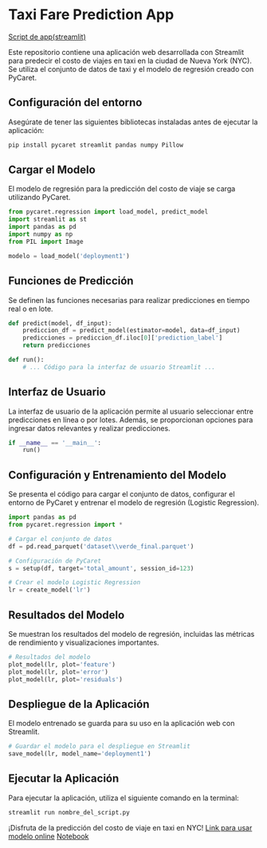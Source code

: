 # Taxi Fare Prediction App
[Script de app(streamlit)](app.py)

Este repositorio contiene una aplicación web desarrollada con Streamlit para predecir el costo de viajes en taxi en la ciudad de Nueva York (NYC). Se utiliza el conjunto de datos de taxi y el modelo de regresión creado con PyCaret.

## Configuración del entorno

Asegúrate de tener las siguientes bibliotecas instaladas antes de ejecutar la aplicación:

```bash
pip install pycaret streamlit pandas numpy Pillow
```

## Cargar el Modelo

El modelo de regresión para la predicción del costo de viaje se carga utilizando PyCaret. 

```python
from pycaret.regression import load_model, predict_model
import streamlit as st
import pandas as pd
import numpy as np
from PIL import Image

modelo = load_model('deployment1')
```

## Funciones de Predicción

Se definen las funciones necesarias para realizar predicciones en tiempo real o en lote.

```python
def predict(model, df_input):
    prediccion_df = predict_model(estimator=model, data=df_input)
    predicciones = prediccion_df.iloc[0]['prediction_label']
    return predicciones

def run():
    # ... Código para la interfaz de usuario Streamlit ...
```

## Interfaz de Usuario

La interfaz de usuario de la aplicación permite al usuario seleccionar entre predicciones en línea o por lotes. Además, se proporcionan opciones para ingresar datos relevantes y realizar predicciones.

```python
if __name__ == '__main__':
    run()
```

## Configuración y Entrenamiento del Modelo

Se presenta el código para cargar el conjunto de datos, configurar el entorno de PyCaret y entrenar el modelo de regresión (Logistic Regression).

```python
import pandas as pd
from pycaret.regression import *

# Cargar el conjunto de datos
df = pd.read_parquet('dataset\\verde_final.parquet')

# Configuración de PyCaret
s = setup(df, target='total_amount', session_id=123)

# Crear el modelo Logistic Regression
lr = create_model('lr')
```

## Resultados del Modelo

Se muestran los resultados del modelo de regresión, incluidas las métricas de rendimiento y visualizaciones importantes.

```python
# Resultados del modelo
plot_model(lr, plot='feature')
plot_model(lr, plot='error')
plot_model(lr, plot='residuals')
```

## Despliegue de la Aplicación

El modelo entrenado se guarda para su uso en la aplicación web con Streamlit.

```python
# Guardar el modelo para el despliegue en Streamlit
save_model(lr, model_name='deployment1')
```

## Ejecutar la Aplicación

Para ejecutar la aplicación, utiliza el siguiente comando en la terminal:

```bash
streamlit run nombre_del_script.py
```

¡Disfruta de la predicción del costo de viaje en taxi en NYC!
[Link para usar modelo online](https://ml-deploy-9c4d57010124.herokuapp.com/)
[Notebook](ml_consumible.ipynb)

